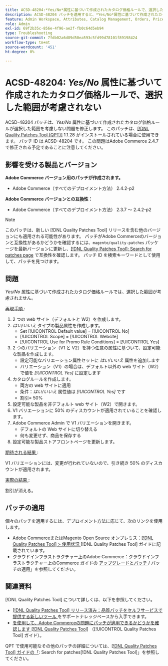 ```yaml
---
title: ACSD-48204:*Yes/No*属性に基づいて作成されたカタログ価格ルールで、選択した範囲が考慮されない
description: ACSD-48204 パッチを適用すると、*Yes/No*属性に基づいて作成されたカタログ価格ルールが選択した範囲を考慮しないAdobe Commerceの問題が修正されます。
feature: Admin Workspace, Attributes, Catalog Management, Orders, Price Rules
role: Admin
exl-id: 69f2b35c-856e-4f96-ae2f-fb0c64d5eb94
type: Troubleshooting
source-git-commit: 7fdb02a6d89d50ea593c5fd99d78101f89198424
workflow-type: tm+mt
source-wordcount: '451'
ht-degree: 0%

---
```


# ACSD-48204: *Yes/No* 属性に基づいて作成されたカタログ価格ルールで、選択した範囲が考慮されない

ACSD-48204 パッチは、*Yes/No* 属性に基づいて作成されたカタログ価格ルールが選択した範囲を考慮しない問題を修正します。 このパッチは、[[!DNL Quality Patches Tool (QPT)]](https://experienceleague.adobe.com/en/docs/commerce-operations/tools/quality-patches-tool/quality-patches-tool-to-self-serve-quality-patches) 1.1.28 がインストールされている場合に使用できます。 パッチ ID は ACSD-48204 です。 この問題はAdobe Commerce 2.4.7 で修正される予定であることに注意してください。

## 影響を受ける製品とバージョン

**Adobe Commerce バージョン用のパッチが作成されます。**

* Adobe Commerce（すべてのデプロイメント方法） 2.4.2-p2

**Adobe Commerce バージョンとの互換性：**

* Adobe Commerce（すべてのデプロイメント方法） 2.3.7 ～ 2.4.2-p2

>[!NOTE]
>
>このパッチは、新しい [!DNL Quality Patches Tool] リリースを含む他のバージョンにも適用される可能性があります。 パッチがAdobe Commerceのバージョンと互換性があるかどうかを確認するには、`magento/quality-patches` パッケージを最新バージョンに更新し、[[!DNL Quality Patches Tool]: Search for patches page](https://experienceleague.adobe.com/tools/commerce-quality-patches/index.html) で互換性を確認します。 パッチ ID を検索キーワードとして使用して、パッチを見つけます。

## 問題

*Yes/No* 属性に基づいて作成されたカタログ価格ルールでは、選択した範囲が考慮されません。

<u> 再現手順 </u>:

1. 2 つの web サイト（デフォルトと W2）を作成します。
1. *はい/いいえ* タイプの製品属性を作成します。
   * Set [!UICONTROL Default value] = [!UICONTROL No]
   * [!UICONTROL Scope] = [!UICONTROL Website]
   * [!UICONTROL Use for Promo Rule Conditions] = [!UICONTROL Yes]
1. 2 つのバリエーション（V1 と V2）を持つ任意の属性に基づいて、設定可能な製品を作成します。
   * 設定可能なバリエーション属性セットに *はい/いいえ* 属性を追加します
   * バリエーション（V1）の場合は、デフォルト以外の web サイト（W2）で値を *[!UICONTROL Yes]* に設定します
1. カタログルールを作成します。
   * 両方の web サイトに適用
   * 条件：*はい/いいえ* 属性値は *[!UICONTROL Yes]* です
   * 割引= 50%
1. 設定可能な製品を非デフォルト web サイト（W2）で開きます。
1. V1 バリエーションに 50% のディスカウントが適用されていることを確認します。
1. Adobe Commerce Admin で V1 バリエーションを開きます。
   * デフォルトの Web サイトに切り替える
   * 何も変更せず、商品を保存する
1. 設定可能な製品ストアフロントページを更新します。

<u> 期待される結果 </u>:

V1 バリエーションには、変更が行われていないので、引き続き 50% のディスカウントが適用されます。

<u> 実際の結果 </u>:

割引が消える。

## パッチの適用

個々のパッチを適用するには、デプロイメント方法に応じて、次のリンクを使用します。

* Adobe CommerceまたはMagento Open Source オンプレミス：[[!DNL Quality Patches Tool] > 使用状況 ](/help/tools/quality-patches-tool/usage.md)[!DNL Quality Patches Tool] ガイドに記載されています。
* クラウドインフラストラクチャー上のAdobe Commerce：クラウドインフラストラクチャー上のCommerce ガイドの [ アップグレードとパッチ ](https://experienceleague.adobe.com/docs/commerce-cloud-service/user-guide/develop/upgrade/apply-patches.html)/ パッチの適用」を参照してください。

## 関連資料

[!DNL Quality Patches Tool] について詳しくは、以下を参照してください。

* [[!DNL Quality Patches Tool]  リリース済み：品質パッチをセルフサービスで提供する新しいツール ](https://experienceleague.adobe.com/en/docs/commerce-operations/tools/quality-patches-tool/quality-patches-tool-to-self-serve-quality-patches) をサポートナレッジベースから入手できます。
* [ を使用して、Adobe Commerceの問題にパッチが適用できるかどうかを確認します  [!DNL Quality Patches Tool]](/help/tools/quality-patches-tool/patches-available-in-qpt/check-patch-for-magento-issue-with-magento-quality-patches.md) （[!UICONTROL Quality Patches Tool] ガイド）。


QPT で使用可能なその他のパッチの詳細については、[[!DNL Quality Patches Tool] ガイドの「](https://experienceleague.adobe.com/tools/commerce-quality-patches/index.html): Search for patches[!DNL Quality Patches Tool]」を参照してください。

